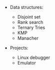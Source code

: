 - Data structures:
    - Disjoint set
    - Rank search
    - Ternary Tries
    - KMP
    - Manacher

- Projects:
    - Linux debugger
    - Emulator